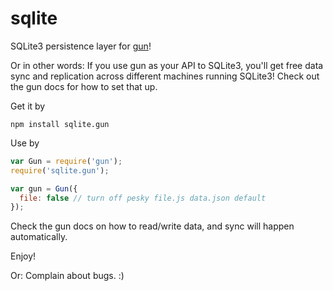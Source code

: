 # sqlite
SQLite3 persistence layer for [gun](https://github.com/amark/gun)!

Or in other words: If you use gun as your API to SQLite3, you'll get free data sync and replication across different machines running SQLite3! Check out the gun docs for how to set that up.

Get it by

`npm install sqlite.gun`

Use by

```javascript
var Gun = require('gun');
require('sqlite.gun');

var gun = Gun({
  file: false // turn off pesky file.js data.json default 
});
```

Check the gun docs on how to read/write data, and sync will happen automatically.

Enjoy!

Or: Complain about bugs. :)
